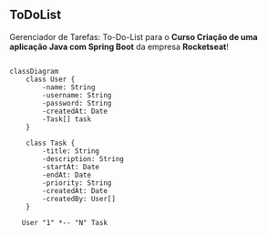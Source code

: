 ## ToDoList
Gerenciador de Tarefas: To-Do-List para o **Curso Criação de uma aplicação Java com Spring Boot** da empresa **Rocketseat**!

``` mermaid

classDiagram
    class User {
        -name: String
        -username: String
        -password: String
        -createdAt: Date
        -Task[] task
    }

    class Task {
        -title: String
        -description: String
        -startAt: Date
        -endAt: Date
        -priority: String
        -createdAt: Date
        -createdBy: User[]
    }

   User "1" *-- "N" Task

```
